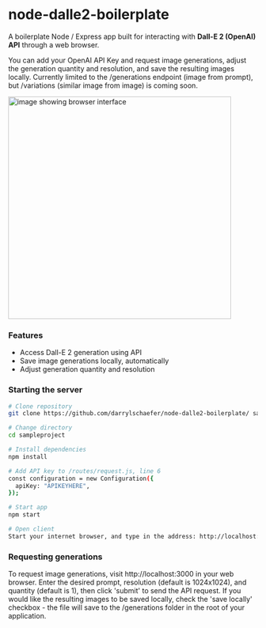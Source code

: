 # node-dalle2-boilerplate

A boilerplate Node / Express app built for interacting with <b>Dall-E 2 (OpenAI) API</b> through a web browser.

You can add your OpenAI API Key and request image generations, adjust the generation quantity and resolution, and save the resulting images locally. Currently limited to the /generations endpoint (image from prompt), but /variations (similar image from image) is coming soon.

<img src="https://user-images.githubusercontent.com/119073511/210887185-202d88f5-f25e-4d91-91b0-cc5f6b3bd1bf.png" width="450" title="image showing browser interface">


<h3>Features</h3>
<ul>
<li>Access Dall-E 2 generation using API</li>
<li>Save image generations locally, automatically</li>
<li>Adjust generation quantity and resolution</li>
</ul>

<h3>Starting the server</h3>

```bash
# Clone repository
git clone https://github.com/darrylschaefer/node-dalle2-boilerplate/ sampleproject

# Change directory
cd sampleproject

# Install dependencies
npm install

# Add API key to /routes/request.js, line 6
const configuration = new Configuration({
  apiKey: "APIKEYHERE",
});

# Start app
npm start

# Open client
Start your internet browser, and type in the address: http://localhost:3000
```

<h3>Requesting generations</h3>

To request image generations, visit http://localhost:3000 in your web browser. Enter the desired prompt, resolution (default is 1024x1024), and quantity (default is 1), then click 'submit' to send the API request. If you would like the resulting images to be saved locally, check the 'save locally' checkbox - the file will save to the /generations folder in the root of your application.